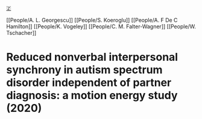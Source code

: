 [🇿](zotero://select/library/items/BJXCECJU)

[[People/A. L. Georgescu]] [[People/S. Koeroglu]] [[People/A. F De C Hamilton]] [[People/K. Vogeley]] [[People/C. M. Falter-Wagner]] [[People/W. Tschacher]] 
# Reduced nonverbal interpersonal synchrony in autism spectrum disorder independent of partner diagnosis: a motion energy study (2020)

